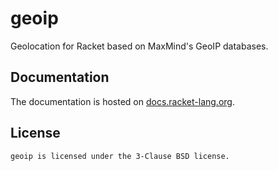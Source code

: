 # geoip

Geolocation for Racket based on MaxMind's GeoIP databases.


## Documentation

The documentation is hosted on [docs.racket-lang.org][docs].


## License

    geoip is licensed under the 3-Clause BSD license.


[docs]: http://docs.racket-lang.org/geoip/index.html
